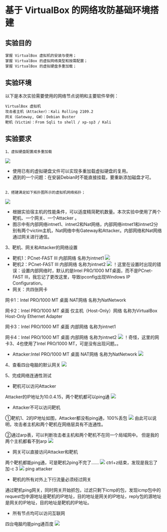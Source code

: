 # 基于 VirtualBox 的网络攻防基础环境搭建
## 实验目的

    掌握 VirtualBox 虚拟机的安装与使用；
    掌握 VirtualBox 的虚拟网络类型和按需配置；
    掌握 VirtualBox 的虚拟硬盘多重加载；

## 实验环境

以下是本次实验需要使用的网络节点说明和主要软件举例：

    VirtualBox 虚拟机
    攻击者主机（Attacker）：Kali Rolling 2109.2
    网关（Gateway, GW）：Debian Buster
    靶机（Victim）：From Sqli to shell / xp-sp3 / Kali

## 实验要求

    1、虚拟硬盘配置成多重加载
![](image/3.JPG)
* 使用已有的虚拟硬盘文件可以实现多重加载虚拟硬盘的复用。
* 遇到的一个问题：在安装Debian时不能直接挂载，要重新添加磁盘才可。

## 
    2、搭建满足如下拓扑图所示的虚拟机网络拓扑；
![](image/4.JPG)
* 根据实验宿主机的性能条件，可以适度精简靶机数量。本次实验中使用了两个靶机、一个网关、一个Attacker 。
* 图示中有内部网络intnet1、intnet2和Nat网络，内部网络intnet1和intnet2分别有两个victim主机，Nat网络中有Gateway和Attacker。内部网络和Nat网络通过网关进行通信。

3、靶机、网关和Attacker的网络设置

* 靶机1：PCnet-FAST III 内部网络 名称为intnet1
![](image/5.JPG)
* 靶机2：PCnet-FAST III 内部网络 名称为intnet2
![](image/6.JPG)
！这里在设置时出现的错误：设置内部网络时，默认的是Intel PRO/1000 MT桌面，而不是PCnet-FAST III，我忘记了更改这里，导致ipconfig出现Windows IP Configuration。
* 网关：共四张网卡

网卡1：Intel PRO/1000 MT 桌面 NAT网络 名称为NatNetwork

网卡2：Intel PRO/1000 MT 桌面 仅主机（Host-Only）网络 名称为VirtualBox Host-Only Ethernet Adapter

网卡3：Intel PRO/1000 MT 桌面 内部网络 名称为intnet1

网卡4：Intel PRO/1000 MT 桌面 内部网络 名称为intnet2
![](image/7.JPG)
！奇怪，这里的网卡3、4也使用了Intel PRO/1000 MT，可是没有出现问题。。
* Attacker:Intel PRO/1000 MT 桌面 NAT网络 名称为NatNetwork
![](image/8.JPG)

4、查看四台电脑的默认网关
![](image/9.JPG)

5、完成网络连通性测试
* 靶机可以访问Attacker

Attacker的IP地址为10.0.4.15，两个靶机都可以ping通
![](image/10.JPG)
* Attacker不可以访问靶机

①靶机1、2的IP地址如图，Attacker都没有ping通，100%丢包
![](image/11.JPG)
由此可以说明，攻击者主机和两个靶机在网络层具有不连通性。

②通过arp表，可以判断攻击者主机和两个靶机不在同一个局域网中。
但是我的两个主机都看不到arp
![](image/12.JPG)

* 网关可以直接访问Attacker和靶机

两个靶机都能ping通，可是靶机2ping不完了……
![](image/13.JPG)
ctrl+z结束，发现是我忘了加-c 3
![](image/14.JPG)
ping attacker

* 靶机的所有对外上下行流量必须经过网关

通过靶机ping网关，同时网关开始抓包，过滤只剩下icmp的包，发现icmp包中的request包中源地址是靶机的IP地址，目的地址是网关的IP地址，reply包的源地址是网关的IP地址，目的地址是靶机的IP地址。

*  所有节点均可以访问互联网

四台电脑均能ping通百度
![](\image\15.JPG)

